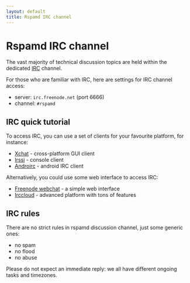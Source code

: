 ```yaml
---
layout: default
title: Rspamd IRC channel
---
```


# Rspamd IRC channel

The vast majority of technical discussion topics are held within the dedicated [IRC](https://en.wikipedia.org/wiki/IRC) channel.

For those who are familiar with IRC, here are settings for IRC channel access:

* server: `irc.freenode.net` (port 6666)
* channel: `#rspamd`

## IRC quick tutorial

To access IRC, you can use a set of clients for your favourite platform, for instance:

* [Xchat](http://www.xchat.org) - cross-platform GUI client
* [Irssi](http://www.irssi.org) - console client
* [Androirc](https://play.google.com/store/apps/details?id=com.androirc) - android IRC client

Alternatively, you could use some web interface to access IRC:

* [Freenode webchat](https://webchat.freenode.net/?channels=%23rspamd) - a simple web interface
* [Irccloud](https://irccloud.com) - advanced platform with tons of features

## IRC rules

There are no strict rules in rspamd discussion channel, just some generic ones:

* no spam
* no flood
* no abuse

Please do not expect an immediate reply: we all have different ongoing tasks and timezones.
